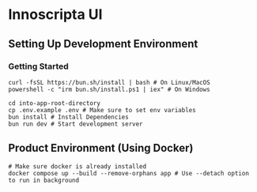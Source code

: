 # Innoscripta UI

## Setting Up Development Environment
### Getting Started
```shell
curl -fsSL https://bun.sh/install | bash # On Linux/MacOS
powershell -c "irm bun.sh/install.ps1 | iex" # On Windows

cd into-app-root-directory
cp .env.example .env # Make sure to set env variables 
bun install # Install Dependencies
bun run dev # Start development server  
```

## Product Environment (Using Docker)
```shell
# Make sure docker is already installed
docker compose up --build --remove-orphans app # Use --detach option to run in background
```
